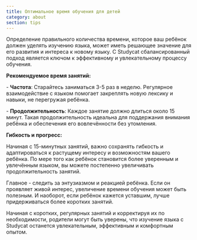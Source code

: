 ```yaml
---
title: Оптимальное время обучения для детей
category: about
section: tips
---
```

Определение правильного количества времени, которое ваш ребёнок должен уделять изучению языка, может иметь решающее значение для его развития и интереса к новому языку. С Studycat сбалансированный подход является ключом к эффективному и увлекательному процессу обучения.


**Рекомендуемое время занятий:**


\- **Частота**: Старайтесь заниматься 3\-5 раз в неделю. Регулярное взаимодействие с языком помогает закреплять новую лексику и навыки, не перегружая ребёнка.


\- **Продолжительность**: Каждое занятие должно длиться около 15 минут. Такая продолжительность идеальна для поддержания внимания ребёнка и обеспечения его вовлечённости без утомления.


**Гибкость и прогресс:**


Начиная с 15\-минутных занятий, важно сохранять гибкость и адаптироваться к растущему интересу и возможностям вашего ребёнка. По мере того как ребёнок становится более уверенным и увлечённым языком, вы можете постепенно увеличивать продолжительность занятий.


Главное \- следить за энтузиазмом и реакцией ребёнка. Если он проявляет живой интерес, увеличение времени обучения может быть полезным. И наоборот, если ребёнок кажется уставшим, лучше придерживаться более коротких занятий.


Начиная с коротких, регулярных занятий и корректируя их по необходимости, родители могут быть уверены, что изучение языка с Studycat останется увлекательным, эффективным и комфортным опытом.